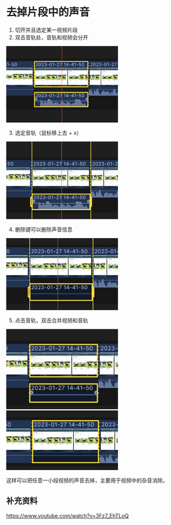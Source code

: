 # 去掉片段中的声音
1. 切开并且选定某一视频片段
2. 双击音轨处，音轨和视频会分开

<img src="./../../imgs/fcp/fcp10.png" width="300"/>

3. 选定音轨（鼠标移上去 + x）

<img src="./../../imgs/fcp/fcp11.png" width="300"/>

4. 删除键可以删除声音信息

<img src="./../../imgs/fcp/fcp12.png" width="300"/>

5. 点击音轨，双击合并视频和音轨

<img src="./../../imgs/fcp/fcp13.png" width="300"/>


<img src="./../../imgs/fcp/fcp14.png" width="300"/>

这样可以把任意一小段视频的声音去掉，主要用于视频中的杂音消除。
## 补充资料
https://www.youtube.com/watch?v=3Fz7_EhTLoQ